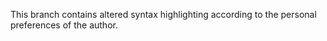 This branch contains altered syntax highlighting according to the personal preferences of the author.
